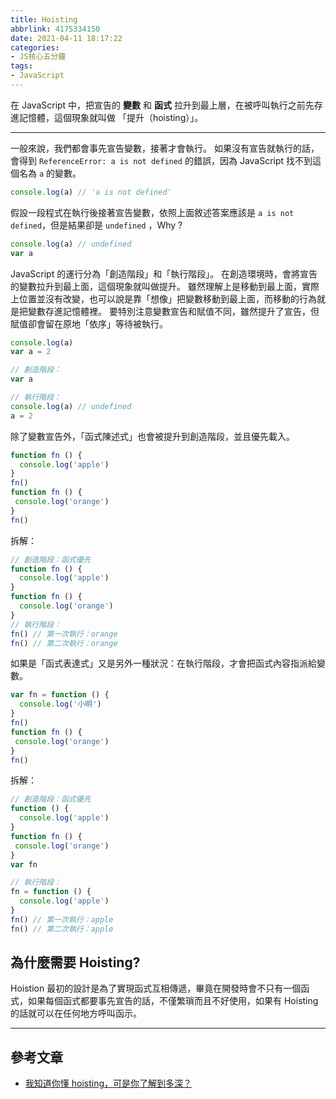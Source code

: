 ```yaml
---
title: Hoisting
abbrlink: 4175334150
date: 2021-04-11 18:17:22
categories:
- JS核心五分鐘
tags:
- JavaScript
---
```

在 JavaScript 中，把宣告的 **變數** 和 **函式** 拉升到最上層，在被呼叫執行之前先存進記憶體，這個現象就叫做 「提升（hoisting）」。

<!--more-->

-----

一般來說，我們都會事先宣告變數，接著才會執行。
如果沒有宣告就執行的話，會得到 `ReferenceError: a is not defined` 的錯誤，因為 JavaScript 找不到這個名為 `a` 的變數。
```javascript
console.log(a) // 'a is not defined'
```
假設一段程式在執行後接著宣告變數，依照上面敘述答案應該是 `a is not defined`，但是結果卻是 `undefined` ，Why ?
```javascript
console.log(a) // undefined
var a
```
JavaScript 的運行分為「創造階段」和「執行階段」。
在創造環境時，會將宣告的變數拉升到最上面，這個現象就叫做提升。
雖然理解上是移動到最上面，實際上位置並沒有改變，也可以說是靠「想像」把變數移動到最上面，而移動的行為就是把變數存進記憶體裡。
要特別注意變數宣告和賦值不同，雖然提升了宣告，但賦值卻會留在原地「依序」等待被執行。
```javascript
console.log(a)
var a = 2

// 創造階段：
var a

// 執行階段：
console.log(a) // undefined
a = 2
```
除了變數宣告外，「函式陳述式」也會被提升到創造階段，並且優先載入。
```javascript
function fn () {
  console.log('apple')
}
fn()
function fn () {
 console.log('orange')
}
fn()
```
拆解：
```javascript
// 創造階段：函式優先
function fn () {
  console.log('apple')
} 
function fn () {
  console.log('orange')
}
// 執行階段：
fn() // 第一次執行：orange
fn() // 第二次執行：orange
```
如果是「函式表達式」又是另外一種狀況：在執行階段，才會把函式內容指派給變數。
```javascript
var fn = function () {
  console.log('小明')
}
fn()
function fn () {
 console.log('orange')
}
fn()
```
拆解：
```javascript
// 創造階段：函式優先
function () {
  console.log('apple')
}
function fn () {
 console.log('orange')
}
var fn

// 執行階段：
fn = function () {
  console.log('apple')
}
fn() // 第一次執行：apple
fn() // 第二次執行：apple
```
## 為什麼需要 Hoisting?
Hoistion 最初的設計是為了實現函式互相傳遞，畢竟在開發時會不只有一個函式，如果每個函式都要事先宣告的話，不僅繁瑣而且不好使用，如果有 Hoisting 的話就可以在任何地方呼叫函示。

-----

## 參考文章
* [我知道你懂 hoisting，可是你了解到多深？](https://blog.techbridge.cc/2018/11/10/javascript-hoisting/)


